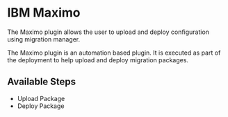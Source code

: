 
# IBM Maximo

The Maximo plugin allows the user to upload and deploy configuration using migration manager.

The Maximo plugin is an automation based plugin. It is executed as part of the deployment to help upload and deploy migration packages.

## Available Steps

- Upload Package
- Deploy Package
